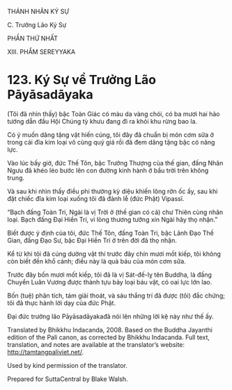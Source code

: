 THÁNH NHÂN KÝ SỰ

C. Trưởng Lão Ký Sự

PHẦN THỨ NHẤT

XIII. PHẨM SEREYYAKA

# 123\. Ký Sự về Trưởng Lão Pāyāsadāyaka

(Tôi đã nhìn thấy) bậc Toàn Giác có màu da vàng chói, có ba mươi hai hảo tướng dẫn đầu Hội Chúng tỳ khưu đang đi ra khỏi khu rừng bao la.

Có ý muốn dâng tặng vật hiến cúng, tôi đây đã chuẩn bị món cơm sữa ở trong cái đĩa kim loại vô cùng quý giá rồi đã đem dâng tặng bậc có năng lực.

Vào lúc bấy giờ, đức Thế Tôn, bậc Trưởng Thượng của thế gian, đấng Nhân Ngưu đã khéo léo bước lên con đường kinh hành ở bầu trời trên không trung.

Và sau khi nhìn thấy điều phi thường kỳ diệu khiến lông rởn ốc ấy, sau khi đặt chiếc đĩa kim loại xuống tôi đã đảnh lễ (đức Phật) Vipassī.

“Bạch đấng Toàn Tri, Ngài là vị Trời ở (thế gian có cả) chư Thiên cùng nhân loại. Bạch đấng Đại Hiền Trí, vì lòng thương tưởng xin Ngài hãy thọ nhận.”

Biết được ý định của tôi, đức Thế Tôn, đấng Toàn Tri, bậc Lãnh Đạo Thế Gian, đấng Đạo Sư, bậc Đại Hiền Trí ở trên đời đã thọ nhận.

Kể từ khi tôi đã cúng dường vật thí trước đây chín mươi mốt kiếp, tôi không còn biết đến khổ cảnh; điều này là quả báu của món cơm sữa.

Trước đây bốn mươi mốt kiếp, tôi đã là vị Sát-đế-lỵ tên Buddha, là đấng Chuyển Luân Vương được thành tựu bảy loại báu vật, có oai lực lớn lao.

Bốn (tuệ) phân tích, tám giải thoát, và sáu thắng trí đã được (tôi) đắc chứng; tôi đã thực hành lời dạy của đức Phật.

Đại đức trưởng lão Pāyāsadāyakađã nói lên những lời kệ này như thế ấy.

Translated by Bhikkhu Indacanda, 2008. Based on the Buddha Jayanthi edition of the Pali canon, as corrected by Bhikkhu Indacanda. Full text, translation, and notes are available at the translator’s website: http://tamtangpaliviet.net/.

Used by kind permission of the translator.

Prepared for SuttaCentral by Blake Walsh.